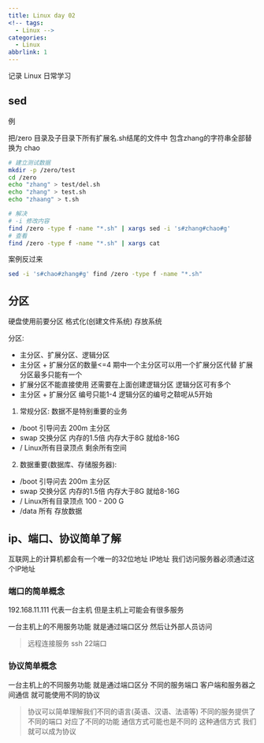 ```yaml
---
title: Linux day 02
<!-- tags: 
  - Linux -->
categories:
  - Linux
abbrlink: 1
---
```


记录 Linux 日常学习
<!-- more --> 

## sed

例

把/zero 目录及子目录下所有扩展名.sh结尾的文件中 包含zhang的字符串全部替换为 chao

```sh
# 建立测试数据
mkdir -p /zero/test
cd /zero
echo "zhang" > test/del.sh
echo "zhang" > test.sh
echo "zhaang" > t.sh
```

```sh
# 解决
# -i 修改内容
find /zero -type f -name "*.sh" | xargs sed -i 's#zhang#chao#g'
# 查看
find /zero -type f -name "*.sh" | xargs cat
```

案例反过来

```sh
sed -i 's#chao#zhang#g' find /zero -type f -name "*.sh"
```

## 分区

硬盘使用前要分区 格式化(创建文件系统) 存放系统

分区:

- 主分区、扩展分区、逻辑分区
- 主分区 + 扩展分区的数量<=4 期中一个主分区可以用一个扩展分区代替 扩展分区最多只能有一个
- 扩展分区不能直接使用 还需要在上面创建逻辑分区 逻辑分区可有多个
- 主分区 + 扩展分区 编号只能1-4 逻辑分区的编号之鞥呢从5开始

1. 常规分区: 数据不是特别重要的业务 

- /boot 引导问去 200m 主分区
- swap 交换分区 内存的1.5倍 内存大于8G 就给8-16G
- \/ Linux所有目录顶点 剩余所有空间

2. 数据重要(数据库、存储服务器):

- /boot 引导问去 200m 主分区
- swap 交换分区 内存的1.5倍 内存大于8G 就给8-16G
- \/ Linux所有目录顶点 100 - 200 G
- /data 所有 存放数据

## ip、端口、协议简单了解

互联网上的计算机都会有一个唯一的32位地址 IP地址 我们访问服务器必须通过这个IP地址

### 端口的简单概念

192.168.11.111 代表一台主机 但是主机上可能会有很多服务

一台主机上的不用服务功能 就是通过端口区分 然后让外部人员访问

> 远程连接服务 ssh 22端口

### 协议简单概念

一台主机上的不同服务功能 就是通过端口区分 不同的服务端口 客户端和服务器之间通信 就可能使用不同的协议

> 协议可以简单理解我们不同的语言(英语、汉语、法语等) 不同的服务提供了不同的端口 对应了不同的功能 通信方式可能也是不同的 这种通信方式 我们就可以成为协议

